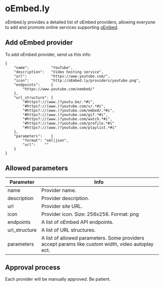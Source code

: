 # oEmbed.ly
oEmbed.ly provides a detailed list of oEmbed providers, allowing everyone to add and promote online services supporting [oEmbed](http://oembed.com/).

## Add oEmbed provider

To add oEmbed provider, send us this info:
```
{
	"name":          "YouTube",
	"description":   "Video hosting service",
	"url":           "https://www.youtube.com/",
	"icon":          "http://oEmbed.ly/providers/youtube.png",
	"endpoints":     {
		"https://www.youtube.com/oembed/"
	},
	"url_structure": {
		"#https?://(www.)?youtu.be/.*#i",
		"#https?://(www.)?youtube.com/v/.*#i",
		"#https?://(www.)?youtube.com/embed/.*#i",
		"#https?://(www.)?youtube.com/gif.*#i",
		"#https?://(www.)?youtube.com/watch.*#i",
		"#https?://(www.)?youtube.com/profile.*#i"
		"#https?://(www.)?youtube.com/playlist.*#i"
	},
	"parameters":    {
		"format": "xml|json",
		"url":    ""
	}
}
```

## Allowed parameters

Parameter     | Info
------------- | -----
name          | Provider name.
description   | Provider description.
url           | Provider site URL.
icon          | Provider icon. Size: 256x256. Format: png
endpoints     | A list of oEmbed API endpoints.
url_structure | A list of URL structures.
parameters    | A list of allowed parameters. Some providers accept params like custom width, video autoplay ect.

## Approval process

Each provider will be manually approved. Be patient.
